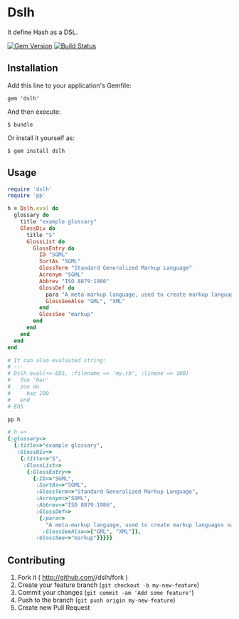 # Dslh

It define Hash as a DSL.

[![Gem Version](https://badge.fury.io/rb/dslh.png)](http://badge.fury.io/rb/dslh)
[![Build Status](https://drone.io/bitbucket.org/winebarrel/dslh/status.png)](https://drone.io/bitbucket.org/winebarrel/dslh/latest)

## Installation

Add this line to your application's Gemfile:

    gem 'dslh'

And then execute:

    $ bundle

Or install it yourself as:

    $ gem install dslh

## Usage

```ruby
require 'dslh'
require 'pp'

h = Dslh.eval do
  glossary do
    title "example glossary"
    GlossDiv do
      title "S"
      GlossList do
        GlossEntry do
          ID "SGML"
          SortAs "SGML"
          GlossTerm "Standard Generalized Markup Language"
          Acronym "SGML"
          Abbrev "ISO 8879:1986"
          GlossDef do
            para "A meta-markup language, used to create markup languages such as DocBook."
            GlossSeeAlso "GML", "XML"
          end
          GlossSee "markup"
        end
      end
    end
  end
end

# It can also evaluated string:
# ---
# Dslh.eval(<<-EOS, :filename => 'my.rb', :lineno => 100)
#   foo 'bar'
#   zoo do
#     baz 100
#   end
# EOS

pp h
```

```ruby
# h =>
{:glossary=>
  {:title=>"example glossary",
   :GlossDiv=>
    {:title=>"S",
     :GlossList=>
      {:GlossEntry=>
        {:ID=>"SGML",
         :SortAs=>"SGML",
         :GlossTerm=>"Standard Generalized Markup Language",
         :Acronym=>"SGML",
         :Abbrev=>"ISO 8879:1986",
         :GlossDef=>
          {:para=>
            "A meta-markup language, used to create markup languages such as DocBook.",
           :GlossSeeAlso=>["GML", "XML"]},
         :GlossSee=>"markup"}}}}}
```

## Contributing

1. Fork it ( http://github.com/<my-github-username>/dslh/fork )
2. Create your feature branch (`git checkout -b my-new-feature`)
3. Commit your changes (`git commit -am 'Add some feature'`)
4. Push to the branch (`git push origin my-new-feature`)
5. Create new Pull Request
